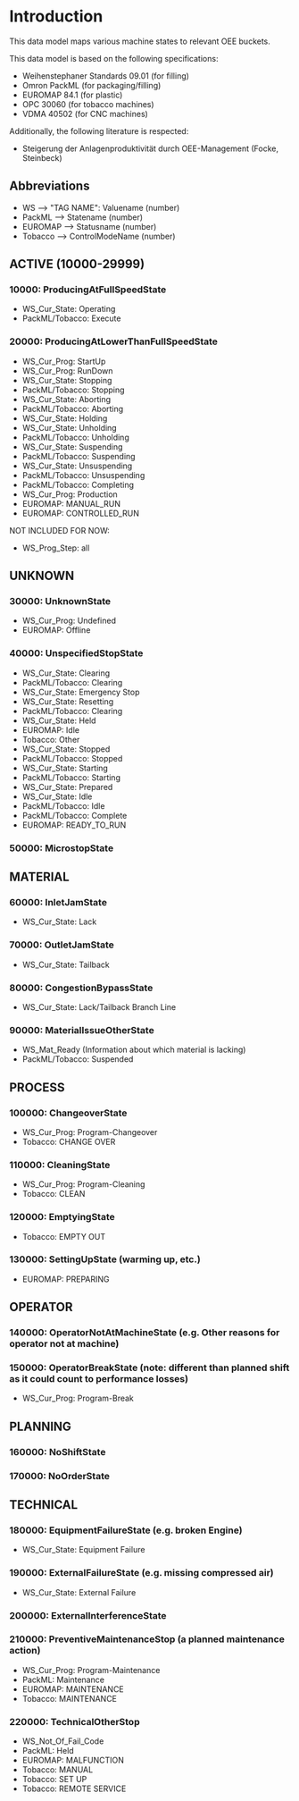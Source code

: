 
# Introduction

This data model maps various machine states to relevant OEE buckets.

This data model is based on the following specifications:
- Weihenstephaner Standards 09.01 (for filling)
- Omron PackML (for packaging/filling)
- EUROMAP 84.1 (for plastic)
- OPC 30060 (for tobacco machines)
- VDMA 40502 (for CNC machines)

Additionally, the following literature is respected:
- Steigerung der Anlagenproduktivität durch OEE-Management (Focke, Steinbeck)

## Abbreviations 
- WS --> "TAG NAME": Valuename (number)
- PackML --> Statename (number)
- EUROMAP --> Statusname (number)
- Tobacco --> ControlModeName (number)

## ACTIVE (10000-29999)

### 10000: ProducingAtFullSpeedState
- WS_Cur_State: Operating 
- PackML/Tobacco: Execute 

### 20000: ProducingAtLowerThanFullSpeedState
- WS_Cur_Prog: StartUp 
- WS_Cur_Prog: RunDown 
- WS_Cur_State: Stopping 
- PackML/Tobacco: Stopping 
- WS_Cur_State: Aborting 
- PackML/Tobacco: Aborting 
- WS_Cur_State: Holding 
- WS_Cur_State: Unholding 
- PackML/Tobacco: Unholding 
- WS_Cur_State: Suspending 
- PackML/Tobacco: Suspending 
- WS_Cur_State: Unsuspending 
- PackML/Tobacco: Unsuspending 
- PackML/Tobacco: Completing 
- WS_Cur_Prog: Production 
- EUROMAP: MANUAL_RUN 
- EUROMAP: CONTROLLED_RUN 
  
NOT INCLUDED FOR NOW:
- WS_Prog_Step: all

## UNKNOWN

### 30000: UnknownState
- WS_Cur_Prog: Undefined 
- EUROMAP: Offline

### 40000: UnspecifiedStopState
- WS_Cur_State: Clearing
- PackML/Tobacco: Clearing
- WS_Cur_State: Emergency Stop
- WS_Cur_State: Resetting
- PackML/Tobacco: Clearing 
- WS_Cur_State: Held 
- EUROMAP: Idle 
- Tobacco: Other
- WS_Cur_State: Stopped 
- PackML/Tobacco: Stopped
- WS_Cur_State: Starting 
- PackML/Tobacco: Starting 
- WS_Cur_State: Prepared 
- WS_Cur_State: Idle 
- PackML/Tobacco: Idle 
- PackML/Tobacco: Complete 
- EUROMAP: READY_TO_RUN 

### 50000: MicrostopState

## MATERIAL

### 60000: InletJamState
- WS_Cur_State: Lack 

### 70000: OutletJamState
- WS_Cur_State: Tailback 

### 80000: CongestionBypassState
- WS_Cur_State: Lack/Tailback Branch Line 

### 90000: MaterialIssueOtherState
- WS_Mat_Ready (Information about which material is lacking)
- PackML/Tobacco: Suspended 

## PROCESS

### 100000: ChangeoverState
- WS_Cur_Prog: Program-Changeover 
- Tobacco: CHANGE OVER 

### 110000: CleaningState
- WS_Cur_Prog: Program-Cleaning 
- Tobacco: CLEAN 

### 120000: EmptyingState
- Tobacco: EMPTY OUT 

### 130000: SettingUpState (warming up, etc.)
- EUROMAP: PREPARING 

## OPERATOR

### 140000: OperatorNotAtMachineState (e.g. Other reasons for operator not at machine)

### 150000: OperatorBreakState (note: different than planned shift as it could count to performance losses)
- WS_Cur_Prog: Program-Break 

## PLANNING
### 160000: NoShiftState
### 170000: NoOrderState

## TECHNICAL

### 180000: EquipmentFailureState (e.g. broken Engine)
- WS_Cur_State: Equipment Failure 

### 190000: ExternalFailureState (e.g. missing compressed air)
- WS_Cur_State: External Failure 

### 200000: ExternalInterferenceState

### 210000: PreventiveMaintenanceStop (a planned maintenance action)
- WS_Cur_Prog: Program-Maintenance 
- PackML: Maintenance 
- EUROMAP: MAINTENANCE 
- Tobacco: MAINTENANCE 

### 220000: TechnicalOtherStop
- WS_Not_Of_Fail_Code
- PackML: Held 
- EUROMAP: MALFUNCTION 
- Tobacco: MANUAL 
- Tobacco: SET UP 
- Tobacco: REMOTE SERVICE 
